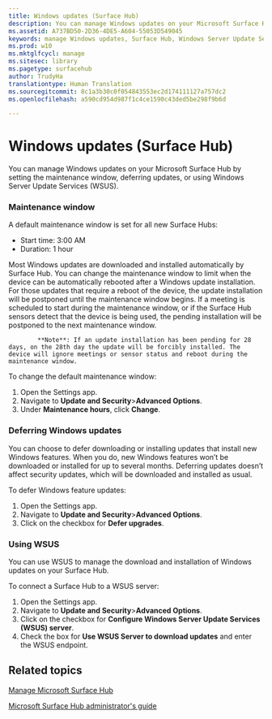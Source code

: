 ```yaml
---
title: Windows updates (Surface Hub)
description: You can manage Windows updates on your Microsoft Surface Hub by setting the maintenance window, deferring updates, or using Windows Server Update Services (WSUS).
ms.assetid: A737BD50-2D36-4DE5-A604-55053D549045
keywords: manage Windows updates, Surface Hub, Windows Server Update Services, WSUS
ms.prod: w10
ms.mktglfcycl: manage
ms.sitesec: library
ms.pagetype: surfacehub
author: TrudyHa
translationtype: Human Translation
ms.sourcegitcommit: 8c1a3b30c0f054843553ec2d174111127a757dc2
ms.openlocfilehash: a590cd954d987f1c4ce1590c43ded5be298f9b6d

---
```


# Windows updates (Surface Hub)


You can manage Windows updates on your Microsoft Surface Hub by setting the maintenance window, deferring updates, or using Windows Server Update Services (WSUS).

### Maintenance window

A default maintenance window is set for all new Surface Hubs:

-   Start time: 3:00 AM
-   Duration: 1 hour

Most Windows updates are downloaded and installed automatically by Surface Hub. You can change the maintenance window to limit when the device can be automatically rebooted after a Windows update installation. For those updates that require a reboot of the device, the update installation will be postponed until the maintenance window begins. If a meeting is scheduled to start during the maintenance window, or if the Surface Hub sensors detect that the device is being used, the pending installation will be postponed to the next maintenance window.

>
            **Note**: If an update installation has been pending for 28 days, on the 28th day the update will be forcibly installed. The device will ignore meetings or sensor status and reboot during the maintenance window.

 

To change the default maintenance window:

1.  Open the Settings app.
2.  Navigate to **Update and Security**&gt;**Advanced Options**.
3.  Under **Maintenance hours**, click **Change**.

### Deferring Windows updates

You can choose to defer downloading or installing updates that install new Windows features. When you do, new Windows features won’t be downloaded or installed for up to several months. Deferring updates doesn’t affect security updates, which will be downloaded and installed as usual.

To defer Windows feature updates:

1.  Open the Settings app.
2.  Navigate to **Update and Security**&gt;**Advanced Options**.
3.  Click on the checkbox for **Defer upgrades**.

### Using WSUS

You can use WSUS to manage the download and installation of Windows updates on your Surface Hub.

To connect a Surface Hub to a WSUS server:

1.  Open the Settings app.
2.  Navigate to **Update and Security**&gt;**Advanced Options**.
3.  Click on the checkbox for **Configure Windows Server Update Services (WSUS) server**.
4.  Check the box for **Use WSUS Server to download updates** and enter the WSUS endpoint.

## Related topics


[Manage Microsoft Surface Hub](manage-surface-hub.md)

[Microsoft Surface Hub administrator's guide](surface-hub-administrators-guide.md)

 

 








<!--HONumber=Jun16_HO4-->


